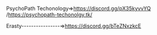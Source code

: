 PsychoPath Techonology=>https://discord.gg/pX35kyvvYQ /https://psychopath-techonolgy.tk/

Erasty----------------=>https://discord.gg/bTeZNxzkcE
